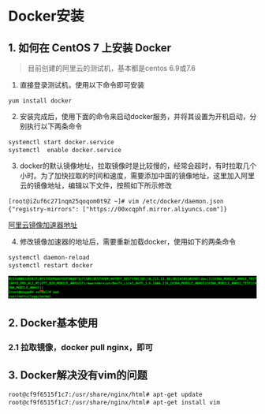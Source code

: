 # Docker安装

## 1. 如何在 CentOS 7 上安装 Docker

> 目前创建的阿里云的测试机，基本都是centos 6.9或7.6
1. 直接登录测试机，使用以下命令即可安装
```
yum install docker
```

2. 安装完成后，使用下面的命令来启动docker服务，并将其设置为开机启动，分别执行以下两条命令
```
systemctl start docker.service
systemctl  enable docker.service
```

3. docker的默认镜像地址，拉取镜像时是比较慢的，经常会超时，有时拉取几个小时。为了加快拉取的时间和速度，需要添加中国的镜像地址，这里加入阿里云的镜像地址，编辑以下文件，按照如下所示修改
```
[root@iZuf6c271nqm25qoqom0t9Z ~]# vim /etc/docker/daemon.json
{"registry-mirrors": ["https://00xcqphf.mirror.aliyuncs.com"]}
```
[阿里云镜像加速器地址](https://cr.console.aliyun.com/cn-shanghai/instances/mirrors)

4. 修改镜像加速器的地址后，需要重新加载docker，使用如下的两条命令
```
systemctl daemon-reload
systemctl restart docker
```
![](https://raw.githubusercontent.com/hujinminghjm/myblogs/main/pic/WechatIMG3500.png)

## 2. Docker基本使用
### 2.1 拉取镜像，docker pull nginx，即可



## 3. Docker解决没有vim的问题
```
root@cf9f6515f1c7:/usr/share/nginx/html# apt-get update
root@cf9f6515f1c7:/usr/share/nginx/html# apt-get install vim
```
